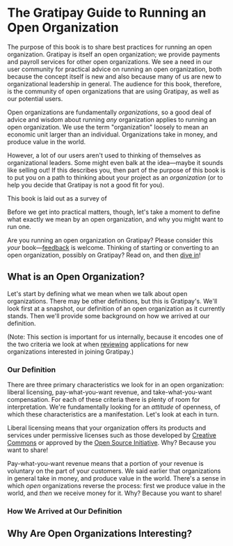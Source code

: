 # The Gratipay Guide to Running an Open Organization

The purpose of this book is to share best practices for running an open organization. Gratipay is itself an open organization; we provide payments and payroll services for other open organizations. We see a need in our user community for practical advice on running an open organization, both because the concept itself is new and also because many of us are new to organizational leadership in general. The audience for this book, therefore, is the community of open organizations that are using Gratipay, as well as our potential users.

Open organizations are fundamentally *organizations*, so a good deal of advice and wisdom about running *any* organization applies to running an open organization. We use the term "organization" loosely to mean an economic unit larger than an individual. Organizations take in money, and produce value in the world.

However, a lot of our users aren't used to thinking of themselves as organizational leaders. Some might even balk at the idea—maybe it sounds like selling out! If this describes you, then part of the purpose of this book is to put you on a path to thinking about your project as an *organization* (or to help you decide that Gratipay is not a good fit for you).

This book is laid out as a survey of 

Before we get into practical matters, though, let's take a moment to define what exactly we mean by an open organization, and why you might want to run one.

Are you running an open organization on Gratipay? Please consider this *your* book—[feedback](https://github.com/gratipay/guide/issues/new) is welcome. Thinking of starting or converting to an open organization, possibly on Gratipay? Read on, and then [dive in](https://gratipay.com/new)!


## What is an Open Organization?

Let's start by defining what we mean when we talk about open organizations. There may be other definitions, but this is Gratipay's. We'll look first at a snapshot, our definition of an open organization as it currently stands. Then we'll provide some background on how we arrived at our definition.

(Note: This section is important for us internally, because it encodes one of the two criteria we look at when [reviewing](http://inside.gratipay.com/howto/review-teams) applications for new organizations interested in joining Gratipay.)

### Our Definition

There are three primary characteristics we look for in an open organization: liberal licensing, pay-what-you-want revenue, and take-what-you-want compensation. For each of these criteria there is plenty of room for interpretation. We're fundamentally looking for an *attitude* of openness, of which these characteristics are a manifestation. Let's look at each in turn.

Liberal licensing means that your organization offers its products and services under permissive licenses such as those developed by [Creative Commons](https://creativecommons.org/) or approved by the [Open Source Initiative](https://opensource.org/). Why? Because you want to share!

Pay-what-you-want revenue means that a portion of your revenue is voluntary on the part of your customers. We said earlier that organizations in general take in money, and produce value in the world. There's a sense in which *open* organizations reverse the process: first we produce value in the world, and *then* we receive money for it. Why? Because you want to share!

### How We Arrived at Our Definition


## Why Are Open Organizations Interesting?